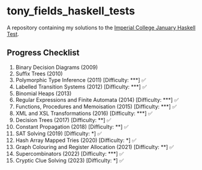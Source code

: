 # tony_fields_haskell_tests
A repository containing my solutions to the [Imperial College January Haskell Test](https://wp.doc.ic.ac.uk/ajf/haskell-tests/).

## Progress Checklist
1. Binary Decision Diagrams (2009)
2. Suffix Trees (2010)
3. Polymorphic Type Inference (2011) \[Difficulty: ***\] ✅
4. Labelled Transition Systems (2012) \[Difficulty: ***\] ✅
5. Binomial Heaps (2013)
6. Regular Expressions and Finite Automata (2014) \[Difficulty: ***\] ✅
7. Functions, Procedures and Memoisation (2015) \[Difficulty: ***\] ✅
8. XML and XSL Transformations (2016) \[Difficulty: ***\] ✅
9. Decision Trees (2017) \[Difficulty: **\] ✅
10. Constant Propagation (2018) \[Difficulty: **\] ✅
11. SAT Solving (2019) \[Difficulty: *\] ✅
12. Hash Array Mapped Tries (2020) \[Difficulty: *\] ✅
13. Graph Colouring and Register Allocation (2021) \[Difficulty: **\] ✅
14. Supercombinators (2022) \[Difficulty: ***\] ✅
15. Cryptic Clue Solving (2023) \[Difficulty: *\] ✅
